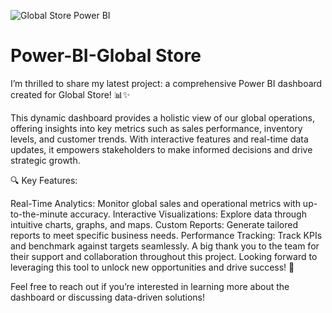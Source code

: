 ![Global Store Power BI](https://github.com/user-attachments/assets/44d166cd-9ce6-43ab-bf72-c469669a2f4e)
# Power-BI-Global Store

I’m thrilled to share my latest project: a comprehensive Power BI dashboard created for Global Store! 📊✨

This dynamic dashboard provides a holistic view of our global operations, offering insights into key metrics such as sales performance, inventory levels, and customer trends. With interactive features and real-time data updates, it empowers stakeholders to make informed decisions and drive strategic growth.

🔍 Key Features:

Real-Time Analytics: Monitor global sales and operational metrics with up-to-the-minute accuracy.
Interactive Visualizations: Explore data through intuitive charts, graphs, and maps.
Custom Reports: Generate tailored reports to meet specific business needs.
Performance Tracking: Track KPIs and benchmark against targets seamlessly.
A big thank you to the team for their support and collaboration throughout this project. Looking forward to leveraging this tool to unlock new opportunities and drive success! 🚀

Feel free to reach out if you’re interested in learning more about the dashboard or discussing data-driven solutions!


